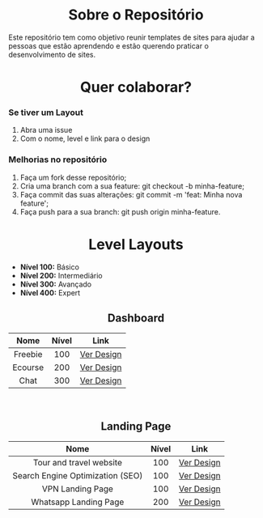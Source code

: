 <h1 align="center">Sobre o Repositório</h1>

Este repositório tem como objetivo reunir templates de sites para ajudar a pessoas que estão aprendendo e estão querendo praticar o desenvolvimento de sites.

<h1 align="center">Quer colaborar?</h1>

### Se tiver um Layout
1. Abra uma issue
1. Com o nome, level e link para o design

### Melhorias no repositório
1. Faça um fork desse repositório;
1. Cria uma branch com a sua feature: git checkout -b minha-feature;
1. Faça commit das suas alterações: git commit -m 'feat: Minha nova feature';
1. Faça push para a sua branch: git push origin minha-feature.

<h1 align="center">Level Layouts</h1>

- **Nível 100:** Básico
- **Nível 200:** Intermediário
- **Nível 300:** Avançado
- **Nível 400:** Expert

<h2 align="center">Dashboard</h2>

<table>
  <thead>
    <tr>
      <th style="text-align: center">Nome</th>
      <th style="text-align: center">Nível</th>
      <th style="text-align: center">Link</th>
    </tr>
  </thead>
  <tbody style="text-align: center;">
    <tr>
      <td>Freebie</td>
      <td>100</td>
      <td>
        <a href="https://dribbble.com/shots/14243639-FREEBIE-Dashboard-UI-Design-in-Figma" target="__blank">Ver Design</a>
      </td>
    </tr>
    <tr>
      <td>Ecourse</td>
      <td>200</td>
      <td>
        <a href="https://dribbble.com/shots/13966399-FIGMA-FREEBIE-ecourse-dashboard" target="__blank">
          Ver Design
        </a>
      </td>
    </tr>
    <tr>
      <td>Chat</td>
      <td>300</td>
      <td>
        <a href="https://dribbble.com/shots/6960264-Freebie-Chat-Dashboard-Figma" target="__blank">
          Ver Design
        </a>
      </td>
    </tr>
  </tbody>
</table>

<br />

<h2 align="center">Landing Page</h2>

<table>
  <thead>
    <tr>
      <th style="text-align: center">Nome</th>
      <th style="text-align: center">Nível</th>
      <th style="text-align: center">Link</th>
    </tr>
  </thead>
  <tbody style="text-align: center">
    <tr>
      <td>Tour and travel website</td>
      <td>100</td>
      <td>
        <a href="https://dribbble.com/shots/13625987/attachments/5230634?mode=media" target="__blank">Ver Design</a>
      </td>
    </tr>
    <tr>
      <td>Search Engine Optimization (SEO)</td>
      <td>100</td>
      <td>
        <a href="https://dribbble.com/shots/14200401-Search-Engine-Optimization-SEO" target="__blank">
          Ver Design
        </a>
      </td>
    </tr>
    <tr>
      <td>VPN Landing Page</td>
      <td>100</td>
      <td>
        <a href="https://dribbble.com/shots/14310214--FREE-Landingpage-LaslesVPN" target="__blank">
          Ver Design
        </a>
      </td>
    </tr>
    <tr>
      <td>Whatsapp Landing Page</td>
      <td>200</td>
      <td>
        <a href="https://www.behance.net/gallery/105879851/Whatsapp-Landing-Page" target="__blank">
          Ver Design
        </a>
      </td>
    </tr>    
  </tbody>
</table>
